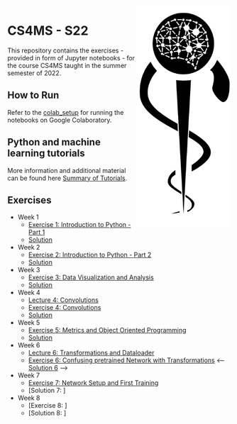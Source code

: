 <img src="images/logo_CS_MS_final.png" height="500" align="right"> 

# CS4MS - S22

This repository contains the exercises - provided in form of Jupyter notebooks - for the course CS4MS taught in the summer semester of 2022.

## How to Run

Refer to the [colab_setup](documents/colab_setup.md) for running the notebooks on Google Colaboratory.

## Python and machine learning tutorials

More information and additional material can be found here [Summary of Tutorials](documents/ListOfTutorials.md).

## Exercises
- Week 1
  - [Exercise 1: Introduction to Python - Part 1](https://colab.research.google.com/github/CS4MS/CS4MS_S22/blob/main/exercises/Exercise_1.ipynb)
  - [Solution](https://colab.research.google.com/github/CS4MS/CS4MS_S22/blob/main/solutions/Exercise_1_Solution.ipynb)
- Week 2
  - [Exercise 2: Introduction to Python - Part 2](https://colab.research.google.com/github/CS4MS/CS4MS_S22/blob/main/exercises/Exercise_2.ipynb)
  - [Solution](https://colab.research.google.com/github/CS4MS/CS4MS_S22/blob/main/solutions/Exercise_2_Solution.ipynb)
- Week 3
  - [Exercise 3: Data Visualization and Analysis](https://colab.research.google.com/github/CS4MS/CS4MS_S22/blob/main/exercises/Exercise_3.ipynb)
  - [Solution](https://colab.research.google.com/github/CS4MS/CS4MS_S22/blob/main/solutions/Exercise_3_Solution.ipynb)
- Week 4
  - [Lecture 4: Convolutions](https://colab.research.google.com/github/CS4MS/CS4MS_S22/blob/main/lectures/Lecture_4.ipynb)
  - [Exercise 4: Convolutions](https://colab.research.google.com/github/CS4MS/CS4MS_S22/blob/main/exercises/Exercise_4.ipynb)
  - [Solution](https://colab.research.google.com/github/CS4MS/CS4MS_S22/blob/main/solutions/Exercise_4_Solution.ipynb)
- Week 5
  - [Exercise 5: Metrics and Object Oriented Programming](https://colab.research.google.com/github/CS4MS/CS4MS_S22/blob/main/exercises/Exercise_5.ipynb)
  - [Solution](https://colab.research.google.com/github/CS4MS/CS4MS_S22/blob/main/solutions/Exercise_5_Solution.ipynb)
- Week 6
  - [Lecture 6: Transformations and Dataloader](https://colab.research.google.com/github/CS4MS/CS4MS_S22/blob/main/lectures/Lecture_6.ipynb)
  - [Exercise 6: Confusing pretrained Network with Transformations](https://colab.research.google.com/github/CS4MS/CS4MS_S22/blob/main/exercises/Exercise_6.ipynb) 
  <-- [Solution 6](https://colab.research.google.com/github/CS4MS/CS4MS_S22/blob/main/solutions/Exercise_6_Solution.ipynb) -->
- Week 7
  - [Exercise 7: Network Setup and First Training](https://colab.research.google.com/github/CS4MS/CS4MS_S22/blob/main/exercises/Exercise_7.ipynb)
  - [Solution 7: ]
- Week 8
  - [Exercise 8: ]
  - [Solution 8: ]
